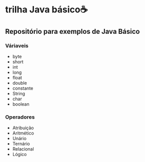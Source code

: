 # trilha Java básico:coffee:
## Repositório para exemplos de Java Básico

### Váriaveis

- byte
- short
- int
- long
- float
- double
- constante
- String
- char
- boolean



### Operadores

- Atribuição
- Aritmético
- Unário
- Ternário
- Relacional
- Lógico
